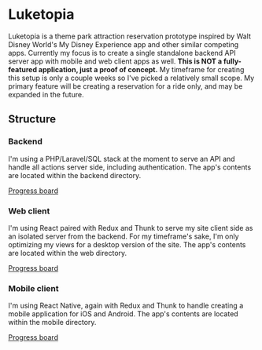 # Luketopia
Luketopia is a theme park attraction reservation prototype inspired by Walt Disney World's My Disney Experience app and other similar competing apps. Currently my focus is to create a single standalone backend API server app with mobile and web client apps as well. **This is NOT a fully-featured application, just a proof of concept.** My timeframe for creating this setup is only a couple weeks so I've picked a relatively small scope. My primary feature will be creating a reservation for a ride only, and may be expanded in the future.

## Structure

### Backend
I'm using a PHP/Laravel/SQL stack at the moment to serve an API and handle all actions server side, including authentication. The app's contents are located within the backend directory.

[Progress board](https://github.com/LukeBillington/Luketopia/projects/2)

### Web client
I'm using React paired with Redux and Thunk to serve my site client side as an isolated server from the backend. For my timeframe's sake, I'm only optimizing my views for a desktop version of the site. The app's contents are located within the web directory.

[Progress board](https://github.com/LukeBillington/Luketopia/projects/3)

### Mobile client
I'm using React Native, again with Redux and Thunk to handle creating a mobile application for iOS and Android. The app's contents are located within the mobile directory.

[Progress board](https://github.com/LukeBillington/Luketopia/projects/4)
